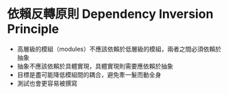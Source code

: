 # 依賴反轉原則 Dependency Inversion Principle

- 高層級的模組（modules）不應該依賴於低層級的模組，兩者之間必須依賴於抽象
- 抽象不應該依賴於具體實現，具體實現則需要應依賴於抽象
- 目標是盡可能降低模組間的耦合，避免牽一髮而動全身
- 測試也會更容易被撰寫

